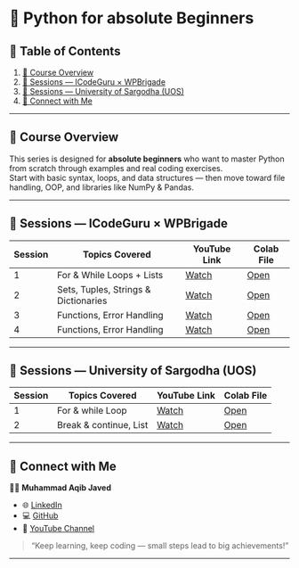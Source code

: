 # 🐍 Python for absolute Beginners

## 📑 Table of Contents

1. [📘 Course Overview](#-course-overview)
2. [🚀 Sessions — ICodeGuru × WPBrigade](#-sessions--icodeguru--wpbrigade)
3. [🏫 Sessions — University of Sargodha (UOS)](#-sessions--university-of-sargodha-uos)
4. [🤝 Connect with Me](#-connect-with-me)


---

## 📘 Course Overview

This series is designed for **absolute beginners** who want to master Python from scratch through examples and real coding exercises.  
Start with basic syntax, loops, and data structures — then move toward file handling, OOP, and libraries like NumPy & Pandas.

---

## 🚀 Sessions — ICodeGuru × WPBrigade


| Session | Topics Covered                                        | YouTube Link | Colab File |
| ------- | ----------------------------------------------------- | ------------ | ---------- |
| 1       | For & While Loops + Lists                             | [Watch](https://www.youtube.com/watch?v=eGpGb2o2fnE&t=8s)   | [Open](https://colab.research.google.com/drive/1Ur9AFum84S3vuGxXUHxkx3CJrRSnB22Z#scrollTo=meTYsqH9Cuen)  |
| 2       | Sets, Tuples, Strings & Dictionaries                  | [Watch](https://www.youtube.com/watch?v=f5-fw6gOocw&t=58s)   | [Open](https://colab.research.google.com/drive/1-vwxF7zAKcjh0Vp1nNjpOELeEDLKE7K9?usp=sharing)  |
| 3       | Functions, Error Handling                             | [Watch](https://www.youtube.com/live/88OEB6RpVz0)   | [Open](https://colab.research.google.com/drive/1N4O_fBMdIBJgckEJyQ7zDlAxvIaLn9rr?usp=sharing)   |
| 4       | Functions, Error Handling                             | [Watch](https://www.youtube.com/live/WSYM8ePgDCo)   | [Open](https://colab.research.google.com/drive/1VbvH7YhPK_JkmQP3IPnJWQqGeMGm_cPs#scrollTo=7ePSWzgbSQ6t)   |

---

## 🏫 Sessions — University of Sargodha (UOS)


| Session | Topics Covered                                              | YouTube Link | Colab File |
| ------- | ----------------------------------------------------------- | ------------ | ---------- |
| 1       | For & while Loop                                            | [Watch](https://youtu.be/3IUsHqoBwQM)   | [Open](https://colab.research.google.com/drive/1XPafGeCMrc4mqVSKezEHgQYavVcqNBgT?usp=sharing)  |
| 2       | Break & continue, List                                      | [Watch](https://www.youtube.com/live/8irevNpQQjo)   | [Open](https://colab.research.google.com/drive/1XPafGeCMrc4mqVSKezEHgQYavVcqNBgT?usp=sharing)  |


---

## 🤝 Connect with Me

👨‍💻 **Muhammad Aqib Javed**

- 🌐 [LinkedIn](https://www.linkedin.com/in/maqibjaved/)
- 💻 [GitHub](https://github.com/AqibNiazi)
- 🎥 [YouTube Channel](https://www.youtube.com/@AqibTechAcademy)

> “Keep learning, keep coding — small steps lead to big achievements!”

---
